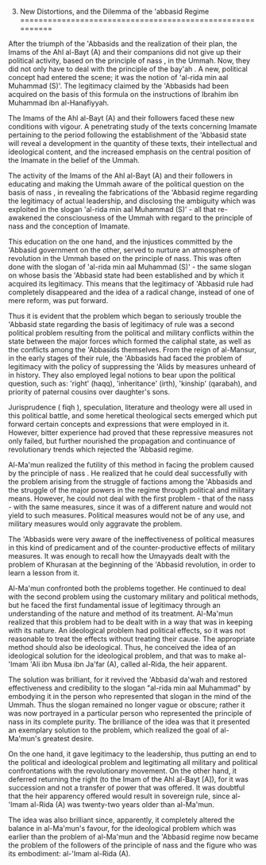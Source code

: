 3. New Distortions, and the Dilemma of the 'abbasid Regime
==========================================================

After the triumph of the 'Abbasids and the realization of their plan,
the Imams of the Ahl al-Bayt (A) and their companions did not give up
their political activity, based on the principle of nass , in the Ummah.
Now, they did not only have to deal with the principle of the bay'ah . A
new, political concept had entered the scene; it was the notion of
'al-rida min aal Muhammad (S)'. The legitimacy claimed by the 'Abbasids
had been acquired on the basis of this formula on the instructions of
Ibrahim ibn Muhammad ibn al-Hanafiyyah.

The Imams of the Ahl al-Bayt (A) and their followers faced these new
conditions with vigour. A penetrating study of the texts concerning
Imamate pertaining to the period following the establishment of the
'Abbasid state will reveal a development in the quantity of these texts,
their intellectual and ideological content, and the increased emphasis
on the central position of the Imamate in the belief of the Ummah.

The activity of the Imams of the Ahl al-Bayt (A) and their followers in
educating and making the Ummah aware of the political question on the
basis of nass , in revealing the fabrications of the 'Abbasid regime
regarding the legitimacy of actual leadership, and disclosing the
ambiguity which was exploited in the slogan 'al-rida min aal Muhammad
(S)' - all that re-awakened the consciousness of the Ummah with regard
to the principle of nass and the conception of Imamate.

This education on the one hand, and the injustices committed by the
'Abbasid government on the other, served to nurture an atmosphere of
revolution in the Ummah based on the principle of nass. This was often
done with the slogan of 'al-rida min aal Muhammad (S)' - the same slogan
on whose basis the 'Abbasid state had been established and by which it
acquired its legitimacy. This means that the legitimacy of 'Abbasid rule
had completely disappeared and the idea of a radical change, instead of
one of mere reform, was put forward.

Thus it is evident that the problem which began to seriously trouble
the 'Abbasid state regarding the basis of legitimacy of rule was a
second political problem resulting from the political and military
conflicts within the state between the major forces which formed the
caliphal state, as well as the conflicts among the 'Abbasids themselves.
From the reign of al-Mansur, in the early stages of their rule, the
'Abbasids had faced the problem of legitimacy with the policy of
suppressing the 'Alids by measures unheard of in history. They also
employed legal notions to bear upon the political question, such as:
'right' (haqq), 'inheritance' (irth), 'kinship' (qarabah), and priority
of paternal cousins over daughter's sons.

Jurisprudence ( fiqh ), speculation, literature and theology were all
used in this political battle, and some heretical theological sects
emerged which put forward certain concepts and expressions that were
employed in it. However, bitter experience had proved that these
repressive measures not only failed, but further nourished the
propagation and continuance of revolutionary trends which rejected the
'Abbasid regime.

Al-Ma'mun realized the futility of this method in facing the problem
caused by the principle of nass . He realized that he could deal
successfully with the problem arising from the struggle of factions
among the 'Abbasids and the struggle of the major powers in the regime
through political and military means. However, he could not deal with
the first problem - that of the nass - with the same measures, since it
was of a different nature and would not yield to such measures.
Political measures would not be of any use, and military measures would
only aggravate the problem.

The 'Abbasids were very aware of the ineffectiveness of political
measures in this kind of predicament and of the counter-productive
effects of military measures. It was enough to recall how the Umayyads
dealt with the problem of Khurasan at the beginning of the 'Abbasid
revolution, in order to learn a lesson from it.

Al-Ma'mun confronted both the problems together. He continued to deal
with the second problem using the customary military and political
methods, but he faced the first fundamental issue of legitimacy through
an understanding of the nature and method of its treatment. Al-Ma'mun
realized that this problem had to be dealt with in a way that was in
keeping with its nature. An ideological problem had political effects,
so it was not reasonable to treat the effects without treating their
cause. The appropriate method should also be ideological. Thus, he
conceived the idea of an ideological solution for the ideological
problem, and that was to make al-'Imam 'Ali ibn Musa ibn Ja'far (A),
called al-Rida, the heir apparent.

The solution was brilliant, for it revived the 'Abbasid da'wah and
restored effectiveness and credibility to the slogan "al-rida min aal
Muhammad" by embodying it in the person who represented that slogan in
the mind of the Ummah. Thus the slogan remained no longer vague or
obscure; rather it was now portrayed in a particular person who
represented the principle of nass in its complete purity. The brilliance
of the idea was that it presented an exemplary solution to the problem,
which realized the goal of al-Ma'mun's greatest desire.

On the one hand, it gave legitimacy to the leadership, thus putting an
end to the political and ideological problem and legitimating all
military and political confrontations with the revolutionary movement.
On the other hand, it deferred returning the right (to the Imam of the
Ahl al-Bayt [A]), for it was succession and not a transfer of power that
was offered. It was doubtful that the heir apparency offered would
result in sovereign rule, since al-'Imam al-Rida (A) was twenty-two
years older than al-Ma'mun.

The idea was also brilliant since, apparently, it completely altered
the balance in al-Ma'mun's favour, for the ideological problem which was
earlier than the problem of al-Ma'mun and the 'Abbasid regime now became
the problem of the followers of the principle of nass and the figure who
was its embodiment: al-'Imam al-Rida (A).


